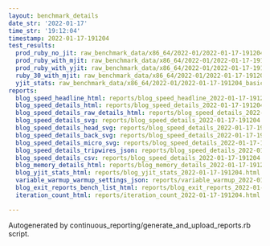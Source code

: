 ```yaml
---
layout: benchmark_details
date_str: '2022-01-17'
time_str: '19:12:04'
timestamp: 2022-01-17-191204
test_results:
  prod_ruby_no_jit: raw_benchmark_data/x86_64/2022-01/2022-01-17-191204_basic_benchmark_prod_ruby_no_jit.json
  prod_ruby_with_mjit: raw_benchmark_data/x86_64/2022-01/2022-01-17-191204_basic_benchmark_prod_ruby_with_mjit.json
  prod_ruby_with_yjit: raw_benchmark_data/x86_64/2022-01/2022-01-17-191204_basic_benchmark_prod_ruby_with_yjit.json
  ruby_30_with_mjit: raw_benchmark_data/x86_64/2022-01/2022-01-17-191204_basic_benchmark_ruby_30_with_mjit.json
  yjit_stats: raw_benchmark_data/x86_64/2022-01/2022-01-17-191204_basic_benchmark_yjit_stats.json
reports:
  blog_speed_headline_html: reports/blog_speed_headline_2022-01-17-191204.html
  blog_speed_details_html: reports/blog_speed_details_2022-01-17-191204.html
  blog_speed_details_raw_details_html: reports/blog_speed_details_2022-01-17-191204.raw_details.html
  blog_speed_details_svg: reports/blog_speed_details_2022-01-17-191204.svg
  blog_speed_details_head_svg: reports/blog_speed_details_2022-01-17-191204.head.svg
  blog_speed_details_back_svg: reports/blog_speed_details_2022-01-17-191204.back.svg
  blog_speed_details_micro_svg: reports/blog_speed_details_2022-01-17-191204.micro.svg
  blog_speed_details_tripwires_json: reports/blog_speed_details_2022-01-17-191204.tripwires.json
  blog_speed_details_csv: reports/blog_speed_details_2022-01-17-191204.csv
  blog_memory_details_html: reports/blog_memory_details_2022-01-17-191204.html
  blog_yjit_stats_html: reports/blog_yjit_stats_2022-01-17-191204.html
  variable_warmup_warmup_settings_json: reports/variable_warmup_2022-01-17-191204.warmup_settings.json
  blog_exit_reports_bench_list_html: reports/blog_exit_reports_2022-01-17-191204.bench_list.html
  iteration_count_html: reports/iteration_count_2022-01-17-191204.html

---
```

Autogenerated by continuous_reporting/generate_and_upload_reports.rb script.
